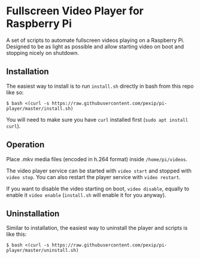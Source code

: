 # Fullscreen Video Player for Raspberry Pi #

A set of scripts to automate fullscreen videos playing on a Raspberry Pi.
Designed to be as light as possible and allow starting video on boot and stopping nicely on shutdown.


## Installation ##
The easiest way to install is to run `install.sh` directly in bash from this repo like so:
```
$ bash <(curl -s https://raw.githubusercontent.com/pexip/pi-player/master/install.sh)
```
You will need to make sure you have `curl` installed first (`sudo apt install curl`).


## Operation ##
Place .mkv media files (encoded in h.264 format) inside `/home/pi/videos`.

The video player service can be started with `video start` and stopped with `video stop`. You can also restart the player service with `video restart`.

If you want to disable the video starting on boot, `video disable`, equally to enable it `video enable` (`install.sh` will enable it for you anyway).


## Uninstallation ##
Similar to installation, the easiest way to uninstall the player and scripts is like this:
```
$ bash <(curl -s https://raw.githubusercontent.com/pexip/pi-player/master/uninstall.sh)
```
